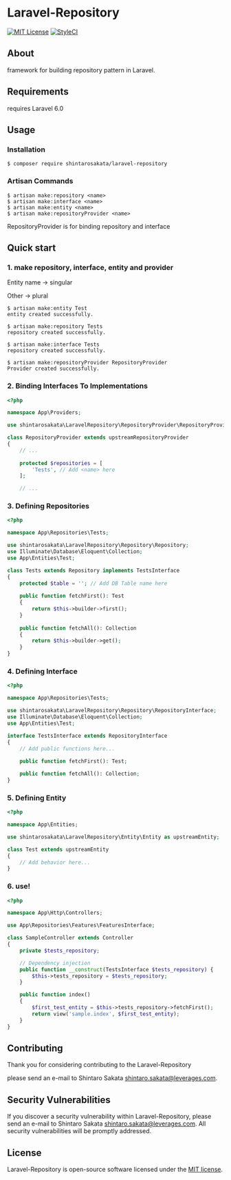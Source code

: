 # Laravel-Repository

[![MIT License](http://img.shields.io/badge/license-MIT-blue.svg?style=flat)](LICENSE)
[![StyleCI](https://github.styleci.io/repos/209440408/shield?branch=master)](https://github.styleci.io/repos/209440408)

## About

framework for building repository pattern in Laravel.

## Requirements

requires Laravel 6.0

## Usage

### Installation

```
$ composer require shintarosakata/laravel-repository
```

### Artisan Commands

```
$ artisan make:repository <name>
$ artisan make:interface <name>
$ artisan make:entity <name>
$ artisan make:repositoryProvider <name>
```

RepositoryProvider is for binding repository and interface

## Quick start

### 1. make repository, interface, entity and provider

Entity name -> singular

Other -> plural

```
$ artisan make:entity Test
entity created successfully.

$ artisan make:repository Tests
repository created successfully.

$ artisan make:interface Tests
repository created successfully.

$ artisan make:repositoryProvider RepositoryProvider
Provider created successfully.
```

### 2. Binding Interfaces To Implementations

```php
<?php

namespace App\Providers;

use shintarosakata\LaravelRepository\RepositoryProvider\RepositoryProvider as upstreamRepositoryProvider;

class RepositoryProvider extends upstreamRepositoryProvider
{
    // ...
    
    protected $repositories = [
        'Tests', // Add <name> here
    ];

    // ...
```

### 3. Defining Repositories

```php
<?php

namespace App\Repositories\Tests;

use shintarosakata\LaravelRepository\Repository\Repository;
use Illuminate\Database\Eloquent\Collection;
use App\Entities\Test;

class Tests extends Repository implements TestsInterface
{
    protected $table = ''; // Add DB Table name here
    
    public function fetchFirst(): Test
    {
        return $this->builder->first();
    }
    
    public function fetchAll(): Collection
    {
        return $this->builder->get();
    }
}

```

### 4. Defining Interface

```php
<?php

namespace App\Repositories\Tests;

use shintarosakata\LaravelRepository\Repository\RepositoryInterface;
use Illuminate\Database\Eloquent\Collection;
use App\Entities\Test;

interface TestsInterface extends RepositoryInterface
{
    // Add public functions here...
    
    public function fetchFirst(): Test;

    public function fetchAll(): Collection;
}
```

### 5. Defining Entity

```php
<?php

namespace App\Entities;

use shintarosakata\LaravelRepository\Entity\Entity as upstreamEntity;

class Test extends upstreamEntity
{
    // Add behavior here...
}
```

### 6. use!

```php
<?php

namespace App\Http\Controllers;

use App\Repositories\Features\FeaturesInterface;

class SampleController extends Controller
{
    private $tests_repository;

    // Dependency injection
    public function __construct(TestsInterface $tests_repository) {
        $this->tests_repository = $tests_repository;
    }

    public function index()
    {
        $first_test_entity = $this->tests_repository->fetchFirst();
        return view('sample.index', $first_test_entity);
    }
}

```

## Contributing

Thank you for considering contributing to the Laravel-Repository

please send an e-mail to Shintaro Sakata [shintaro.sakata@leverages.com](mailto:shintaro.sakata@leverages.com).

## Security Vulnerabilities

If you discover a security vulnerability within Laravel-Repository, please send an e-mail to Shintaro Sakata [shintaro.sakata@leverages.com](mailto:shintaro.sakata@leverages.com). All security vulnerabilities will be promptly addressed.

## License

Laravel-Repository is open-source software licensed under the [MIT license](https://opensource.org/licenses/MIT).
